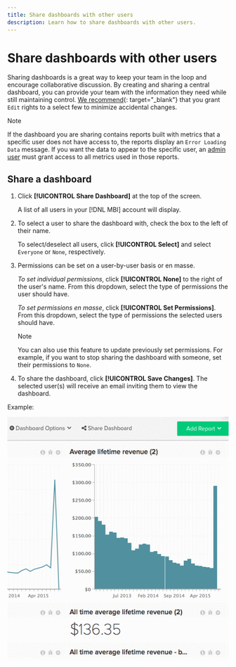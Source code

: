 ```yaml
---
title: Share dashboards with other users
description: Learn how to share dashboards with other users.
---
```

# Share dashboards with other users

Sharing dashboards is a great way to keep your team in the loop and encourage collaborative discussion. By creating and sharing a central dashboard, you can provide your team with the information they need while still maintaining control. [We recommend](../../best-practices/share-dashboard-best-practice.md){: target="_blank"} that you grant `Edit` rights to a select few to minimize accidental changes.

>[!NOTE]
>
>If the dashboard you are sharing contains reports built with metrics that a specific user does not have access to, the reports display an `Error Loading Data` message. If you want the data to appear to the specific user, an [admin user](../../administrator/user-management/user-management.md) must grant access to all metrics used in those reports.

## Share a dashboard

1. Click **[!UICONTROL Share Dashboard]** at the top of the screen.

   A list of all users in your [!DNL MBI] account will display.

1. To select a user to share the dashboard with, check the box to the left of their name.

   To select/deselect all users, click **[!UICONTROL Select]** and select `Everyone` or `None`, respectively.

1. Permissions can be set on a user-by-user basis or en masse.

    *To set individual permissions*, click **[!UICONTROL None]** to the right of the user's name. From this dropdown, select the type of permissions the user should have.

    *To set permissions en masse*, click **[!UICONTROL Set Permissions]**. From this dropdown, select the type of permissions the selected users should have.

    >[!NOTE]
    >
    >You can also use this feature to update previously set permissions. For example, if you want to stop sharing the dashboard with someone, set their permissions to `None`.

1. To share the dashboard, click **[!UICONTROL Save Changes]**. The selected user(s) will receive an email inviting them to view the dashboard.

Example:

![share dashboard](../../assets/Share_Dashboards.gif)
